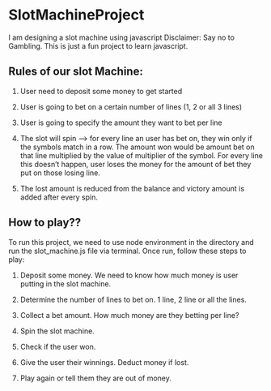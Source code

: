 # SlotMachineProject
I am designing a slot machine using javascript
Disclaimer: Say no to Gambling. This is just a fun project to learn javascript.


## Rules of our slot Machine:

1) User need to deposit some money to get started

2) User is going to bet on a certain number of lines (1, 2 or all 3 lines)

3) User is going to specify the amount they want to bet per line

4) The slot will spin —> for every line an user has bet on, they win only if the symbols match in a row. The amount won would be amount bet on that line multiplied by the value of multiplier of the symbol. For every line this doesn’t happen, user loses the money for the amount of bet they put on those losing line.

5) The lost amount is reduced from the balance and victory amount is added after every spin.


## How to play??
To run this project, we need to use node environment in the directory and run the slot_machine.js file via terminal. Once run, follow these steps to play:

1) Deposit some money. We need to know how much money is user putting in the slot machine. 

2) Determine the number of lines to bet on. 1 line, 2 line or all the lines. 

3) Collect a bet amount. How much money are they betting per line? 

4) Spin the slot machine. 

5) Check if the user won.

6) Give the user their winnings. Deduct money if lost.

7) Play again or tell them they are out of money.
